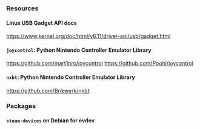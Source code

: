 ### Resources

#### Linux USB Gadget API docs

https://www.kernel.org/doc/html/v6.11/driver-api/usb/gadget.html

#### `joycontrol`: Python Nintendo Controller Emulator Library
https://github.com/mart1nro/joycontrol
https://github.com/Poohl/joycontrol

#### `nxbt`: Python Nintendo Controller Emulator Library
https://github.com/Brikwerk/nxbt

###  Packages

#### `steam-devices` on Debian for evdev
